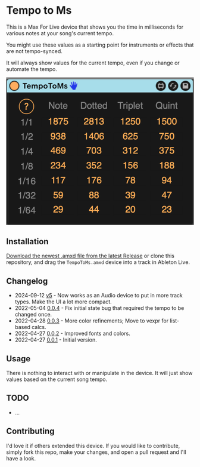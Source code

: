 # Tempo to Ms

This is a Max For Live device that shows you the time in milliseconds for various notes at your song's current tempo.

You might use these values as a starting point for instruments or effects that are not tempo-synced.

It will always show values for the current tempo, even if you change or automate the tempo.

![How it Looks](images/device.png)

## Installation

[Download the newest .amxd file from the latest Release](https://github.com/zsteinkamp/m4l-TempoToMs/releases) or clone this repository, and drag the `TempoToMs.amxd` device into a track in Ableton Live.

## Changelog

* 2024-09-12 [v5](https://github.com/zsteinkamp/m4l-TempoToMs/releases/download/v5/TempoToMs-v5.amxd) - Now works as an Audio device to put in more track types. Make the UI a lot more compact.
* 2022-05-04 [0.0.4](https://github.com/zsteinkamp/m4l-TempoToMs/raw/main/frozen/TempoToMs-0.0.4.amxd) - Fix initial state bug that required the tempo to be changed once.
* 2022-04-28 [0.0.3](https://github.com/zsteinkamp/m4l-TempoToMs/raw/main/frozen/TempoToMs-0.0.3.amxd) - More color refinements; Move to vexpr for list-based calcs.
* 2022-04-27 [0.0.2](https://github.com/zsteinkamp/m4l-TempoToMs/raw/main/frozen/TempoToMs-0.0.2.amxd) - Improved fonts and colors.
* 2022-04-27 [0.0.1](https://github.com/zsteinkamp/m4l-TempoToMs/raw/main/frozen/TempoToMs-0.0.1.amxd) - Initial version.

## Usage

There is nothing to interact with or manipulate in the device. It will just show values based on the current song tempo.

## TODO

* ...

## Contributing

I'd love it if others extended this device. If you would like to contribute, simply fork this repo, make your changes, and open a pull request and I'll have a look.
